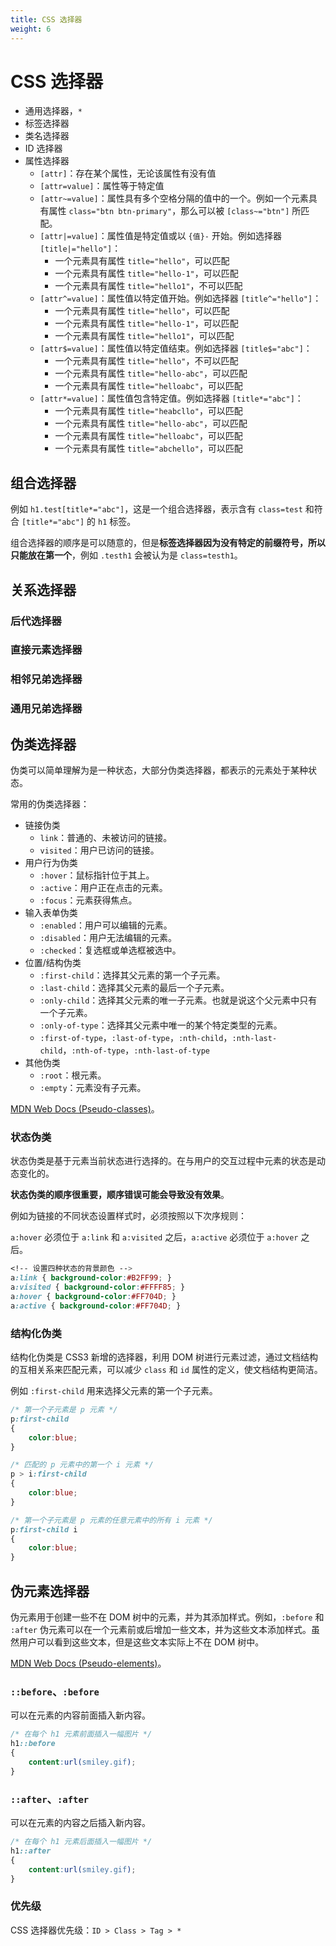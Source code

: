 ```yaml
---
title: CSS 选择器
weight: 6
---
```


# CSS 选择器

- 通用选择器，`*`
- 标签选择器
- 类名选择器
- ID 选择器
- 属性选择器
  - `[attr]`：存在某个属性，无论该属性有没有值
  - `[attr=value]`：属性等于特定值
  - `[attr~=value]`：属性具有多个空格分隔的值中的一个。例如一个元素具有属性 `class="btn btn-primary"`，那么可以被 `[class~="btn"]` 所匹配。
  - `[attr|=value]`：属性值是特定值或以 `{值}-` 开始。例如选择器 `[title|="hello"]`：
    - 一个元素具有属性 `title="hello"`，可以匹配
    - 一个元素具有属性 `title="hello-1"`，可以匹配
    - 一个元素具有属性 `title="hello1"`，不可以匹配
  - `[attr^=value]`：属性值以特定值开始。例如选择器 `[title^="hello"]`：
    - 一个元素具有属性 `title="hello"`，可以匹配
    - 一个元素具有属性 `title="hello-1"`，可以匹配
    - 一个元素具有属性 `title="hello1"`，可以匹配
  - `[attr$=value]`：属性值以特定值结束。例如选择器 `[title$="abc"]`：
    - 一个元素具有属性 `title="hello"`，不可以匹配
    - 一个元素具有属性 `title="hello-abc"`，可以匹配
    - 一个元素具有属性 `title="helloabc"`，可以匹配
  - `[attr*=value]`：属性值包含特定值。例如选择器 `[title*="abc"]`：
    - 一个元素具有属性 `title="heabcllo"`，可以匹配
    - 一个元素具有属性 `title="hello-abc"`，可以匹配
    - 一个元素具有属性 `title="helloabc"`，可以匹配
    - 一个元素具有属性 `title="abchello"`，可以匹配

## 组合选择器

例如 `h1.test[title*="abc"]`，这是一个组合选择器，表示含有 `class=test` 和符合 `[title*="abc"]` 的 `h1` 标签。

组合选择器的顺序是可以随意的，但是**标签选择器因为没有特定的前缀符号，所以只能放在第一个**，例如 `.testh1` 会被认为是 `class=testh1`。

## 关系选择器

### 后代选择器
### 直接元素选择器
### 相邻兄弟选择器
### 通用兄弟选择器

## 伪类选择器

伪类可以简单理解为是一种状态，大部分伪类选择器，都表示的元素处于某种状态。

常用的伪类选择器：

- 链接伪类
  - `link`：普通的、未被访问的链接。
  - `visited`：用户已访问的链接。
- 用户行为伪类
  - `:hover`：鼠标指针位于其上。
  - `:active`：用户正在点击的元素。
  - `:focus`：元素获得焦点。
- 输入表单伪类
  - `:enabled`：用户可以编辑的元素。
  - `:disabled`：用户无法编辑的元素。
  - `:checked`：复选框或单选框被选中。
- 位置/结构伪类
  - `:first-child`：选择其父元素的第一个子元素。
  - `:last-child`：选择其父元素的最后一个子元素。
  - `:only-child`：选择其父元素的唯一子元素。也就是说这个父元素中只有一个子元素。
  - `:only-of-type`：选择其父元素中唯一的某个特定类型的元素。
  - `:first-of-type`，`:last-of-type`，`:nth-child`，`:nth-last-child`，`:nth-of-type`，`:nth-last-of-type`
- 其他伪类
  - `:root`：根元素。
  - `:empty`：元素没有子元素。

[MDN Web Docs (Pseudo-classes)](https://developer.mozilla.org/en-US/docs/Web/CSS/Pseudo-classes)。

### 状态伪类

状态伪类是基于元素当前状态进行选择的。在与用户的交互过程中元素的状态是动态变化的。

**状态伪类的顺序很重要，顺序错误可能会导致没有效果**。

例如为链接的不同状态设置样式时，必须按照以下次序规则：

`a:hover` 必须位于 `a:link` 和 `a:visited` 之后，`a:active` 必须位于 `a:hover` 之后。

```css
<!-- 设置四种状态的背景颜色 -->
a:link { background-color:#B2FF99; }
a:visited { background-color:#FFFF85; }
a:hover { background-color:#FF704D; }
a:active { background-color:#FF704D; }
```


### 结构化伪类

结构化伪类是 CSS3 新增的选择器，利用 DOM 树进行元素过滤，通过文档结构的互相关系来匹配元素，可以减少 `class` 和 `id` 属性的定义，使文档结构更简洁。

例如 `:first-child` 用来选择父元素的第一个子元素。

```css
/* 第一个子元素是 p 元素 */
p:first-child
{
    color:blue;
}

/* 匹配的 p 元素中的第一个 i 元素 */
p > i:first-child
{
    color:blue;
}

/* 第一个子元素是 p 元素的任意元素中的所有 i 元素 */
p:first-child i
{
    color:blue;
}
```

## 伪元素选择器

伪元素用于创建一些不在 DOM 树中的元素，‌并为其添加样式。‌例如，‌`:before` 和 `:after` 伪元素可以在一个元素前或后增加一些文本，‌并为这些文本添加样式。‌虽然用户可以看到这些文本，但是这些文本实际上不在 DOM 树中。

[MDN Web Docs (Pseudo-elements)](https://developer.mozilla.org/en-US/docs/Web/CSS/Pseudo-elements)。

### `::before`、`:before`

可以在元素的内容前面插入新内容。

```css
/* 在每个 h1 元素前面插入一幅图片 */
h1::before 
{
    content:url(smiley.gif);
}
```

### `::after`、`:after`

可以在元素的内容之后插入新内容。

```css
/* 在每个 h1 元素后面插入一幅图片 */
h1::after 
{
    content:url(smiley.gif);
}
```

### 优先级

CSS 选择器优先级：`ID > Class > Tag > *`